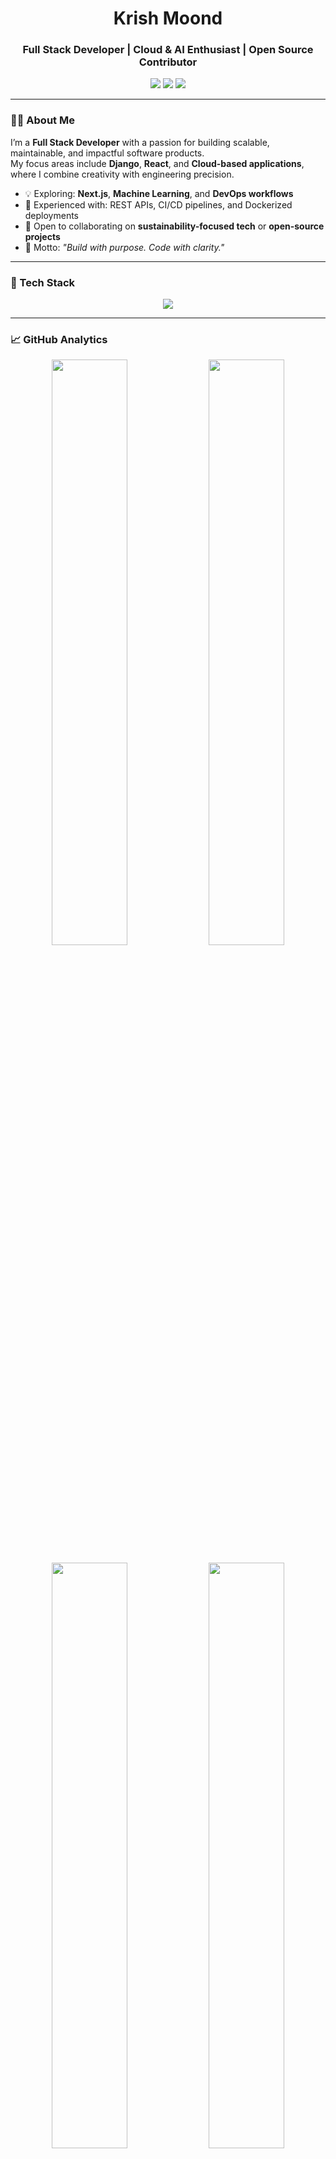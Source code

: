 <!--
  🧭 Professional GitHub Profile by Krish Moond
-->

<h1 align="center">Krish Moond</h1>
<h3 align="center">Full Stack Developer | Cloud & AI Enthusiast | Open Source Contributor</h3>

<p align="center">
  <a href="mailto:moondkrish921@gmail.com"><img src="https://img.shields.io/badge/Email-moondkrish921%40gmail.com-red?style=flat&logo=gmail" /></a>
  <a href="https://www.linkedin.com/in/krish-moond-39a914251/"><img src="https://img.shields.io/badge/LinkedIn-Krish%20Moond-blue?style=flat&logo=linkedin" /></a>
  <a href="https://your-portfolio-link.com"><img src="https://img.shields.io/badge/Portfolio-View%20Site-green?style=flat&logo=vercel" /></a>
</p>

---

### 👨‍💻 About Me

I’m a **Full Stack Developer** with a passion for building scalable, maintainable, and impactful software products.  
My focus areas include **Django**, **React**, and **Cloud-based applications**, where I combine creativity with engineering precision.

- 💡 Exploring: **Next.js**, **Machine Learning**, and **DevOps workflows**
- 🧩 Experienced with: REST APIs, CI/CD pipelines, and Dockerized deployments
- 🤝 Open to collaborating on **sustainability-focused tech** or **open-source projects**
- 🧠 Motto: *"Build with purpose. Code with clarity."*

---

### 🧰 Tech Stack

<p align="center">
  <a href="https://skillicons.dev">
    <img src="https://skillicons.dev/icons?i=python,django,react,nextjs,js,html,css,tailwind,git,github,linux,mysql,firebase,docker,postman,vscode&perline=7" />
  </a>
</p>

---

### 📈 GitHub Analytics

<p align="center">
  <img width="49%" src="https://github-readme-stats.vercel.app/api?username=krishmoond&show_icons=true&theme=github_dark&hide_border=true" />
  <img width="49%" src="https://github-readme-streak-stats.herokuapp.com/?user=krishmoond&theme=github-dark-blue&hide_border=true" />
</p>

<p align="center">
  <img width="49%" src="https://github-readme-stats.vercel.app/api/top-langs/?username=krishmoond&layout=compact&theme=github_dark&hide_border=true" />
  <img width="49%" src="https://github-profile-trophy.vercel.app/?username=krishmoond&theme=onedark&margin-w=15&row=1" />
</p>

---

---

### 📚 Recent Posts & Contributions
> “Learning by building is the fastest way to grow.”

- [Building Scalable Django Apps with Docker](#)
- [Next.js vs React: When to Choose Each](#)
- [Automating GitHub Workflows for Efficiency](#)

*(Automate updates via [dev.to API](https://docs.dev.to/api/) or a GitHub Action)*

---

### 🎖️ Achievements
<p align="center">
  <img src="https://img.shields.io/badge/Open%20Source-Contributor-blue?style=flat&logo=github" />
  <img src="https://img.shields.io/badge/Cloud-Validated%20Intern-orange?style=flat&logo=cloudflare" />
  <img src="https://img.shields.io/badge/Full%20Stack-Developer-green?style=flat&logo=visualstudiocode" />
</p>

---

### 📫 Let's Connect
<p align="center">
  <a href="mailto:moondkrish921@gmail.com"><img src="https://img.shields.io/badge/Email-moondkrish921%40gmail.com-red?style=for-the-badge&logo=gmail" /></a>
  <a href="https://www.linkedin.com/in/krish-moond-39a914251/"><img src="https://img.shields.io/badge/LinkedIn-Krish%20Moond-blue?style=for-the-badge&logo=linkedin" /></a>
  <a href="https://your-portfolio-link.com"><img src="https://img.shields.io/badge/Portfolio-Visit-green?style=for-the-badge&logo=vercel" /></a>
</p>

---

<p align="center">
  <sub>⚙️ Built with precision and purpose • © 2025 Krish Moond</sub>
</p>
